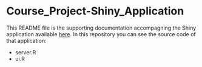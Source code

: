 # Course_Project-Shiny_Application

This README file is the supporting documentation accompagning the Shiny application available [here](https://andrey-vlasenko.shinyapps.io/ShinyCoursePr-Motor_Trend/).
In this repository you can see the source code of that application:
- server.R
- ui.R

